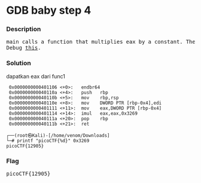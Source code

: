 <h1>GDB baby step 4</h1>
<h3>Description</h3>
<pre>
main calls a function that multiplies eax by a constant. The flag for this challenge is that constant in decimal base. If the constant you find is 0x1000, the flag will be picoCTF{4096}.
Debug <a href='https://artifacts.picoctf.net/c/532/debugger0_d'>this</a>.
</pre>
<h3>Solution</h3>
<p>dapatkan eax dari func1</p>

```assembly
 0x0000000000401106 <+0>:	endbr64
 0x000000000040110a <+4>:	push   rbp
 0x000000000040110b <+5>:	mov    rbp,rsp
 0x000000000040110e <+8>:	mov    DWORD PTR [rbp-0x4],edi
 0x0000000000401111 <+11>:	mov    eax,DWORD PTR [rbp-0x4]
 0x0000000000401114 <+14>:	imul   eax,eax,0x3269
 0x000000000040111a <+20>:	pop    rbp
 0x000000000040111b <+21>:	ret
```

```console
┌──(root㉿Kali)-[/home/venom/Downloads]
└─# printf "picoCTF{%d}" 0x3269       
picoCTF{12905}
```

<h3>Flag</h3>
<pre>
picoCTF{12905}
</pre>
